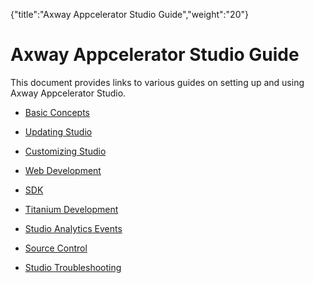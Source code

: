{"title":"Axway Appcelerator Studio Guide","weight":"20"} 

# Axway Appcelerator Studio Guide

This document provides links to various guides on setting up and using Axway Appcelerator Studio.

*   [Basic Concepts](/docs/appc/Axway_Appcelerator_Studio/Axway_Appcelerator_Studio_Guide/Basic_Concepts/)
    
*   [Updating Studio](/docs/appc/Axway_Appcelerator_Studio/Axway_Appcelerator_Studio_Guide/Updating_Studio/)
    
*   [Customizing Studio](/docs/appc/Axway_Appcelerator_Studio/Axway_Appcelerator_Studio_Guide/Customizing_Studio/)
    
*   [Web Development](/docs/appc/Axway_Appcelerator_Studio/Axway_Appcelerator_Studio_Guide/Web_Development/)
    
*   [SDK](/docs/appc/Axway_Appcelerator_Studio/Axway_Appcelerator_Studio_Guide/SDK/)
    
*   [Titanium Development](/docs/appc/Axway_Appcelerator_Studio/Axway_Appcelerator_Studio_Guide/Titanium_Development/)
    
*   [Studio Analytics Events](/docs/appc/Axway_Appcelerator_Studio/Axway_Appcelerator_Studio_Guide/Studio_Analytics_Events/)
    
*   [Source Control](/docs/appc/Axway_Appcelerator_Studio/Axway_Appcelerator_Studio_Guide/Source_Control/)
    
*   [Studio Troubleshooting](/docs/appc/Axway_Appcelerator_Studio/Axway_Appcelerator_Studio_Guide/Studio_Troubleshooting/)